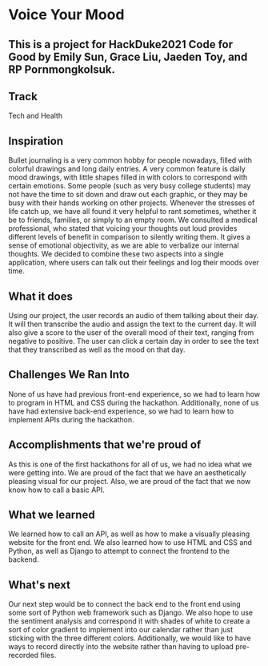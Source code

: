 # Voice Your Mood

## This is a project for HackDuke2021 Code for Good by Emily Sun, Grace Liu, Jaeden Toy, and RP Pornmongkolsuk. 

## Track
Tech and Health

## Inspiration
Bullet journaling is a very common hobby for people nowadays, filled with colorful drawings and long daily entries. A very common feature is daily mood drawings, with little shapes filled in with colors to correspond with certain emotions. Some people (such as very busy college students) may not have the time to sit down and draw out each graphic, or they may be busy with their hands working on other projects. Whenever the stresses of life catch up, we have all found it very helpful to rant sometimes, whether it be to friends, families, or simply to an empty room. We consulted a medical professional, who stated that voicing your thoughts out loud provides different levels of benefit in comparison to silently writing them. It gives a sense of emotional objectivity, as we are able to verbalize our internal thoughts. We decided to combine these two aspects into a single application, where users can talk out their feelings and log their moods over time. 

## What it does
Using our project, the user records an audio of them talking about their day. It will then transcribe the audio and assign the text to the current day. It will also give a score to the user of the overall mood of their text, ranging from negative to positive. The user can click a certain day in order to see the text that they transcribed as well as the mood on that day. 

## Challenges We Ran Into
None of us have had previous front-end experience, so we had to learn how to program in HTML and CSS during the hackathon. Additionally, none of us have had extensive back-end experience, so we had to learn how to implement APIs during the hackathon.

## Accomplishments that we're proud of
As this is one of the first hackathons for all of us, we had no idea what we were getting into. We are proud of the fact that we have an aesthetically pleasing visual for our project. Also, we are proud of the fact that we now know how to call a basic API.

## What we learned
We learned how to call an API, as well as how to make a visually pleasing website for the front end. We also learned how to use HTML and CSS and Python, as well as Django to attempt to connect the frontend to the backend.

## What's next
Our next step would be to connect the back end to the front end using some sort of Python web framework such as Django. We also hope to use the sentiment analysis and correspond it with shades of white to create a sort of color gradient to implement into our calendar rather than just sticking with the three different colors. Additionally, we would like to have ways to record directly into the website rather than having to upload pre-recorded files.
